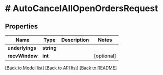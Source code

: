# # AutoCancelAllOpenOrdersRequest

## Properties

Name | Type | Description | Notes
------------ | ------------- | ------------- | -------------
**underlyings** | **string** |  |
**recvWindow** | **int** |  | [optional]

[[Back to Model list]](../../README.md#models) [[Back to API list]](../../README.md#endpoints) [[Back to README]](../../README.md)
